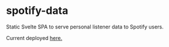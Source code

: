 # spotify-data

Static Svelte SPA to serve personal listener data to Spotify users.

Current deployed [here.](https://spotify-personal-ybmvkz22xq-uc.a.run.app/)
